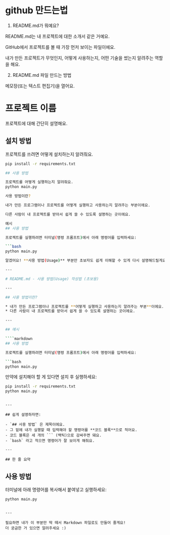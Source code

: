 # github 만드는법
1. README.md가 뭐예요?

README.md는 내 프로젝트에 대한 소개서 같은 거예요.

GitHub에서 프로젝트를 볼 때 가장 먼저 보이는 파일이에요.

내가 만든 프로젝트가 무엇인지, 어떻게 사용하는지, 어떤 기술을 썼는지 알려주는 역할을 해요.

2. README.md 파일 만드는 방법

메모장(또는 텍스트 편집기)을 열어요.

# 프로젝트 이름

프로젝트에 대해 간단히 설명해요.

## 설치 방법

프로젝트를 쓰려면 어떻게 설치하는지 알려줘요.

```bash
pip install -r requirements.txt

## 사용 방법

프로젝트를 어떻게 실행하는지 알려줘요.
python main.py

사용 방법이란?

내가 만든 프로그램이나 프로젝트를 어떻게 실행하고 사용하는지 알려주는 부분이에요.

다른 사람이 내 프로젝트를 받아서 쉽게 쓸 수 있도록 설명하는 곳이에요.

예시
## 사용 방법

프로젝트를 실행하려면 터미널(명령 프롬프트)에서 아래 명령어를 입력하세요:

```bash
python main.py

알겠어요! **사용 방법(Usage)** 부분만 초보자도 쉽게 이해할 수 있게 다시 설명해드릴게요.

---

# README.md - 사용 방법(Usage) 작성법 (초보용)

---

## 사용 방법이란?

* 내가 만든 프로그램이나 프로젝트를 **어떻게 실행하고 사용하는지 알려주는 부분**이에요.
* 다른 사람이 내 프로젝트를 받아서 쉽게 쓸 수 있도록 설명하는 곳이에요.

---

## 예시

````markdown
## 사용 방법

프로젝트를 실행하려면 터미널(명령 프롬프트)에서 아래 명령어를 입력하세요:

```bash
python main.py
````

만약에 설치해야 할 게 있다면 설치 후 실행하세요:

```bash
pip install -r requirements.txt
python main.py
```

````

---

## 쉽게 설명하자면:

- `## 사용 방법` 은 제목이에요.
- 그 밑에 내가 실행할 때 입력해야 할 명령어를 **코드 블록**으로 적어요.
- 코드 블록은 세 개의 ``` (백틱)으로 감싸주면 돼요.
- `bash` 라고 적으면 명령어가 잘 보이게 해줘요.

---

## 한 줄 요약

````

## 사용 방법

터미널에 아래 명령어를 복사해서 붙여넣고 실행하세요:

```bash
python main.py
```

```

---

필요하면 내가 이 부분만 딱 떼서 Markdown 파일로도 만들어 줄게요!  
더 궁금한 거 있으면 알려주세요 :)
```
